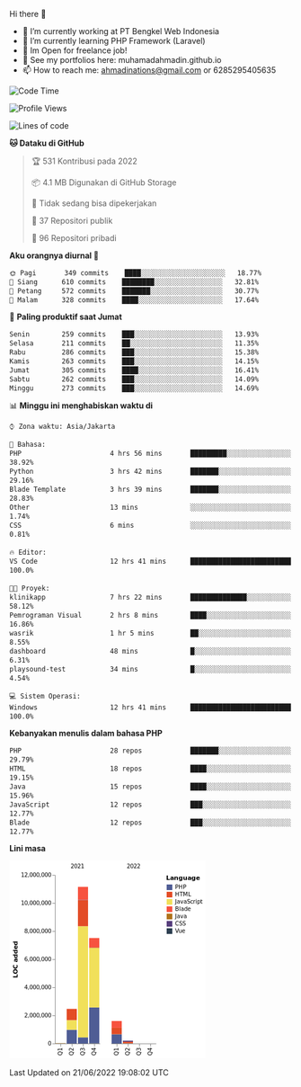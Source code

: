 Hi there 👋

- 🔭 I’m currently working at PT Bengkel Web Indonesia
- 🌱 I’m currently learning PHP Framework (Laravel)
- 📂 Im Open for freelance job!
- 🧷 See my portfolios here: muhamadahmadin.github.io
- 📫 How to reach me: ahmadinations@gmail.com or 6285295405635


<!--START_SECTION:waka-->
![Code Time](http://img.shields.io/badge/Code%20Time-0%20secs-blue)

![Profile Views](http://img.shields.io/badge/Profil%20dilihat-2-blue)

![Lines of code](https://img.shields.io/badge/Sejak%20Hello%20World%20aku%20telah%20menulis-23%20Million%20baris%20kode-blue)

**🐱 Dataku di GitHub** 

> 🏆 531 Kontribusi pada 2022
 > 
> 📦 4.1 MB Digunakan di GitHub Storage 
 > 
> 🚫 Tidak sedang bisa dipekerjakan
 > 
> 📜 37 Repositori publik 
 > 
> 🔑 96 Repositori pribadi  
 > 
**Aku orangnya diurnal 🐤** 

```text
🌞 Pagi       349 commits    ████░░░░░░░░░░░░░░░░░░░░░   18.77% 
🌆 Siang      610 commits    ████████░░░░░░░░░░░░░░░░░   32.81% 
🌃 Petang     572 commits    ███████░░░░░░░░░░░░░░░░░░   30.77% 
🌙 Malam      328 commits    ████░░░░░░░░░░░░░░░░░░░░░   17.64%

```
📅 **Paling produktif saat Jumat** 

```text
Senin        259 commits    ███░░░░░░░░░░░░░░░░░░░░░░   13.93% 
Selasa       211 commits    ██░░░░░░░░░░░░░░░░░░░░░░░   11.35% 
Rabu         286 commits    ███░░░░░░░░░░░░░░░░░░░░░░   15.38% 
Kamis        263 commits    ███░░░░░░░░░░░░░░░░░░░░░░   14.15% 
Jumat        305 commits    ████░░░░░░░░░░░░░░░░░░░░░   16.41% 
Sabtu        262 commits    ███░░░░░░░░░░░░░░░░░░░░░░   14.09% 
Minggu       273 commits    ███░░░░░░░░░░░░░░░░░░░░░░   14.69%

```


📊 **Minggu ini menghabiskan waktu di** 

```text
⌚︎ Zona waktu: Asia/Jakarta

💬 Bahasa: 
PHP                      4 hrs 56 mins       █████████░░░░░░░░░░░░░░░░   38.92% 
Python                   3 hrs 42 mins       ███████░░░░░░░░░░░░░░░░░░   29.16% 
Blade Template           3 hrs 39 mins       ███████░░░░░░░░░░░░░░░░░░   28.83% 
Other                    13 mins             ░░░░░░░░░░░░░░░░░░░░░░░░░   1.74% 
CSS                      6 mins              ░░░░░░░░░░░░░░░░░░░░░░░░░   0.81%

🔥 Editor: 
VS Code                  12 hrs 41 mins      █████████████████████████   100.0%

🐱‍💻 Proyek: 
klinikapp                7 hrs 22 mins       ██████████████░░░░░░░░░░░   58.12% 
Pemrograman Visual       2 hrs 8 mins        ████░░░░░░░░░░░░░░░░░░░░░   16.86% 
wasrik                   1 hr 5 mins         ██░░░░░░░░░░░░░░░░░░░░░░░   8.55% 
dashboard                48 mins             █░░░░░░░░░░░░░░░░░░░░░░░░   6.31% 
playsound-test           34 mins             █░░░░░░░░░░░░░░░░░░░░░░░░   4.54%

💻 Sistem Operasi: 
Windows                  12 hrs 41 mins      █████████████████████████   100.0%

```

**Kebanyakan menulis dalam bahasa PHP** 

```text
PHP                      28 repos            ███████░░░░░░░░░░░░░░░░░░   29.79% 
HTML                     18 repos            ████░░░░░░░░░░░░░░░░░░░░░   19.15% 
Java                     15 repos            ████░░░░░░░░░░░░░░░░░░░░░   15.96% 
JavaScript               12 repos            ███░░░░░░░░░░░░░░░░░░░░░░   12.77% 
Blade                    12 repos            ███░░░░░░░░░░░░░░░░░░░░░░   12.77%

```


**Lini masa**

![Chart not found](https://raw.githubusercontent.com/MuhamadAhmadin/MuhamadAhmadin/master/charts/bar_graph.png) 


 Last Updated on 21/06/2022 19:08:02 UTC
<!--END_SECTION:waka-->
